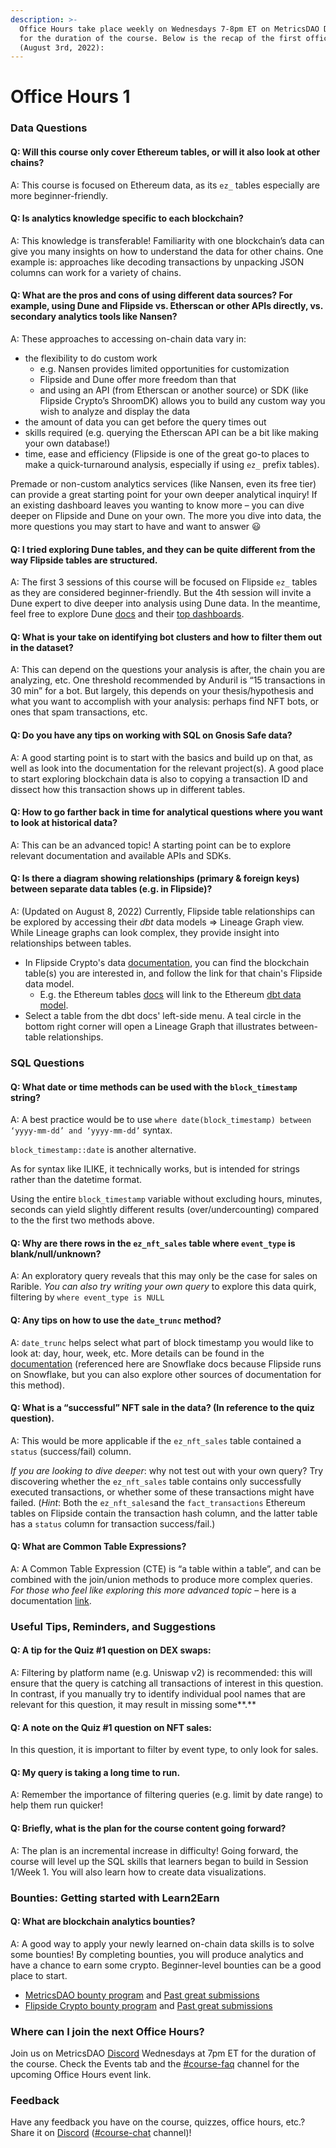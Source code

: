 ```yaml
---
description: >-
  Office Hours take place weekly on Wednesdays 7-8pm ET on MetricsDAO Discord
  for the duration of the course. Below is the recap of the first office hours
  (August 3rd, 2022):
---
```


# Office Hours 1

### Data Questions

#### Q: Will this course only cover Ethereum tables, or will it also look at other chains?&#x20;

A: This course is focused on Ethereum data, as its `ez_` tables especially are more beginner-friendly.

#### Q: Is analytics knowledge specific to each blockchain?&#x20;

A: This knowledge is transferable! Familiarity with one blockchain’s data can give you many insights on how to understand the data for other chains. One example is: approaches like decoding transactions by unpacking JSON columns can work for a variety of chains.

#### Q: What are the pros and cons of using different data sources? For example, using Dune and Flipside vs. Etherscan or other APIs directly, vs. secondary analytics tools like Nansen?&#x20;

A: These approaches to accessing on-chain data vary in:&#x20;

* the flexibility to do custom work&#x20;
  * e.g. Nansen provides limited opportunities for customization
  * Flipside and Dune offer more freedom than that&#x20;
  * and using an API (from Etherscan or another source) or SDK (like Flipside Crypto’s ShroomDK) allows you to build any custom way you wish to analyze and display the data&#x20;
* the amount of data you can get before the query times out
* skills required (e.g. querying the Etherscan API can be a bit like making your own database!)
* time, ease and efficiency (Flipside is one of the great go-to places to make a quick-turnaround analysis, especially if using `ez_` prefix tables).

Premade or non-custom analytics services (like Nansen, even its free tier) can provide a great starting point for your own deeper analytical inquiry! If an existing dashboard leaves you wanting to know more – you can dive deeper on Flipside and Dune on your own. The more you dive into data, the more questions you may start to have and want to answer 😃

#### Q: I tried exploring Dune tables, and they can be quite different from the way Flipside tables are structured.&#x20;

A: The first 3 sessions of this course will be focused on Flipside `ez_` tables as they are considered beginner-friendly. But the 4th session will invite a Dune expert to dive deeper into analysis using Dune data. In the meantime, feel free to explore Dune [docs](https://docs.dune.com/) and their [top dashboards](https://dune.com/browse/dashboards).

#### Q: What is your take on identifying bot clusters and how to filter them out in the dataset?&#x20;

A: This can depend on the questions your analysis is after, the chain you are analyzing, etc. One threshold recommended by Anduril is “15 transactions in 30 min” for a bot. But largely, this depends on your thesis/hypothesis and what you want to accomplish with your analysis: perhaps find NFT bots, or ones that spam transactions, etc.

#### Q: Do you have any tips on working with SQL on Gnosis Safe data?&#x20;

A: A good starting point is to start with the basics and build up on that, as well as look into the documentation for the relevant project(s). A good place to start exploring blockchain data is also to copying a transaction ID and dissect how this transaction shows up in different tables.

#### Q: How to go farther back in time for analytical questions where you want to look at historical data?&#x20;

A: This can be an advanced topic! A starting point can be to explore relevant documentation and available APIs and SDKs.

#### Q: Is there a diagram showing relationships (primary & foreign keys) between separate data tables (e.g. in Flipside)?

A: (Updated on August 8, 2022) Currently, Flipside table relationships can be explored by accessing their _dbt_ data models => Lineage Graph view. While Lineage graphs can look complex, they provide insight into relationships between tables.

* In Flipside Crypto's data [documentation](https://docs.flipsidecrypto.com/our-data/tables), you can find the blockchain table(s) you are interested in, and follow the link for that chain's Flipside data model.&#x20;
  * E.g. the Ethereum tables [docs](https://docs.flipsidecrypto.com/our-data/tables/table-schemas) will link to the Ethereum [dbt data model](https://flipsidecrypto.github.io/ethereum-models/#!/overview/ethereum\_models).
* Select a table from the dbt docs' left-side menu. A teal circle in the bottom right corner will open a Lineage Graph that illustrates between-table relationships.

### SQL Questions

#### Q: What date or time methods can be used with the `block_timestamp` string?&#x20;

A: A best practice would be to use `where date(block_timestamp) between ‘yyyy-mm-dd’ and ‘yyyy-mm-dd’` syntax.&#x20;

`block_timestamp::date` is another alternative.&#x20;

As for syntax like ILIKE, it technically works, but is intended for strings rather than the datetime format.&#x20;

Using the entire `block_timestamp` variable without excluding hours, minutes, seconds can yield slightly different results (over/undercounting) compared to the the first two methods above.

#### Q: Why are there rows in the `ez_nft_sales` table where `event_type` is blank/null/unknown?&#x20;

A: An exploratory query reveals that this may only be the case for sales on Rarible. _You can also try writing your own query_ to explore this data quirk, filtering by `where event_type is NULL`

#### Q: Any tips on how to use the `date_trunc` method?&#x20;

A: `date_trunc` helps select what part of block timestamp you would like to look at: day, hour, week, etc. More details can be found in the [documentation](https://docs.snowflake.com/en/sql-reference/functions/date\_trunc.html) (referenced here are Snowflake docs because Flipside runs on Snowflake, but you can also explore other sources of documentation for this method).&#x20;

#### Q: What is a “successful” NFT sale in the data? (In reference to the quiz question).&#x20;

A: This would be more applicable if the `ez_nft_sales` table contained a `status` (success/fail) column.&#x20;

_If you are looking to dive deeper_: why not test out with your own query? Try discovering whether the `ez_nft_sales` table contains only successfully executed transactions, or whether some of these transactions might have failed. (_Hint_: Both the `ez_nft_sales`and the `fact_transactions` Ethereum tables on Flipside contain the transaction hash column, and the latter table has a `status` column for transaction success/fail.)

#### Q: What are Common Table Expressions?&#x20;

A: A Common Table Expression (CTE) is “a table within a table”, and can be combined with the join/union methods to produce more complex queries. _For those who feel like exploring this more advanced topic_ – here is a documentation [link](https://docs.snowflake.com/en/user-guide/queries-cte.html).

### Useful Tips, Reminders, and Suggestions

#### Q: A tip for the Quiz #1 question on DEX swaps:&#x20;

A: Filtering by platform name (e.g. Uniswap v2) is recommended: this will ensure that the query is catching all transactions of interest in this question. In contrast, if you manually try to identify individual pool names that are relevant for this question, it may result in missing some**.**

#### Q: A note on the Quiz #1 question on NFT sales:&#x20;

In this question, it is important to filter by event type, to only look for sales.

#### Q: My query is taking a long time to run.&#x20;

A: Remember the importance of filtering queries (e.g. limit by date range) to help them run quicker!

#### Q: Briefly, what is the plan for the course content going forward?&#x20;

A: The plan is an incremental increase in difficulty! Going forward, the course will level up the SQL skills that learners began to build in Session 1/Week 1. You will also learn how to create data visualizations.

### Bounties: Getting started with Learn2Earn

#### Q: What are blockchain analytics bounties?&#x20;

A: A good way to apply your newly learned on-chain data skills is to solve some bounties! By completing bounties, you will produce analytics and have a chance to earn some crypto. Beginner-level bounties can be a good place to start.&#x20;

* [MetricsDAO bounty program](https://metricsdao.notion.site/metricsdao/Bounty-Programs-d4bac7f1908f412f8bf4ed349198e5fe) and [Past great submissions](https://metricsdao.xyz/showcase)&#x20;
* [Flipside Crypto bounty program](https://flipsidecrypto.xyz/earn) and [Past great submissions](https://flipsidecrypto.xyz/discover/dashboards?project=ALL\&sort=new\&isGrandPrize=true\&date=All\&user=)

### Where can I join the next Office Hours?

Join us on MetricsDAO [Discord](http://discord.gg/metrics) Wednesdays at 7pm ET for the duration of the course. Check the Events tab and the [#course-faq](https://discord.com/channels/902943676685230100/996143485390426162) channel for the upcoming Office Hours event link.

### Feedback

Have any feedback you have on the course, quizzes, office hours, etc.? Share it on [Discord](http://discord.gg/metrics) ([#course-chat](https://discord.com/channels/902943676685230100/992490932412883064) channel)!
